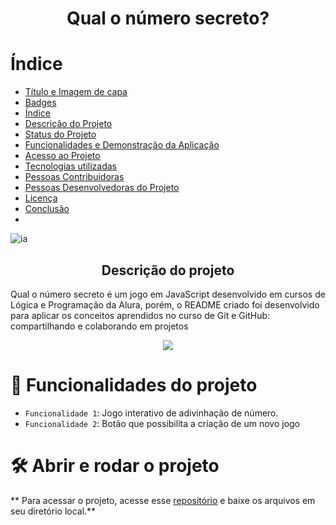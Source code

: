 
<h1 align="center"> Qual o número secreto? </h1>

# Índice 

* [Título e Imagem de capa](#Título-e-Imagem-de-capa)
* [Badges](#badges)
* [Índice](#índice)
* [Descrição do Projeto](#descrição-do-projeto)
* [Status do Projeto](#status-do-Projeto)
* [Funcionalidades e Demonstração da Aplicação](#funcionalidades-e-demonstração-da-aplicação)
* [Acesso ao Projeto](#acesso-ao-projeto)
* [Tecnologias utilizadas](#tecnologias-utilizadas)
* [Pessoas Contribuidoras](#pessoas-contribuidoras)
* [Pessoas Desenvolvedoras do Projeto](#pessoas-desenvolvedoras)
* [Licença](#licença)
* [Conclusão](#conclusão)
* 
![ia](https://github.com/user-attachments/assets/930ef1ea-f6fc-477c-97e8-f94dd78b0594)

<h2 align="center"> Descrição do projeto </h2>

<p> Qual o número secreto é um jogo em JavaScript desenvolvido em cursos de Lógica e Programação da Alura, porém, o README criado foi desenvolvido para aplicar os conceitos aprendidos no curso de Git e GitHub: compartilhando e colaborando em projetos </p>
<p align="center">
<img loading="lazy" src="http://img.shields.io/static/v1?label=STATUS&message=%20CONCLUÍDO&color=GREEN&style=for-the-badge"/>
</p>

# :hammer: Funcionalidades do projeto

- `Funcionalidade 1`: Jogo interativo de adivinhação de número.
- `Funcionalidade 2`: Botão que possibilita a criação de um novo jogo

# 🛠️ Abrir e rodar o projeto

** Para acessar o projeto, acesse esse [repositório](https://exemplo.com/) e baixe os arquivos em seu diretório local.**

